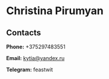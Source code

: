 # **Christina Pirumyan**


## **Contacts**

**Phone:** +375297483551

**Email:** kytia@yandex.ru

**Telegram:** feastwit

